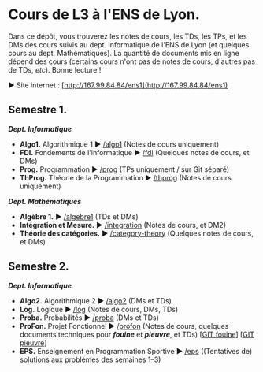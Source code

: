 # Cours de L3 à l'ENS de Lyon.

Dans ce dépôt, vous trouverez les notes de cours, les TDs, les TPs, et les DMs des cours suivis au dept. Informatique de l'ENS de Lyon (et quelques cours au dept. Mathématiques).
La quantité de documents mis en ligne dépend des cours (certains cours n'ont pas de notes de cours, d'autres pas de TDs, _etc_).
Bonne lecture !

▶ Site internet : [http://167.99.84.84/ens1](http://167.99.84.84/ens1)

## Semestre 1.

**_Dept. Informatique_**

- **Algo1.** Algorithmique 1 ▶ [/algo1](/algo1/) (Notes de cours uniquement)
- **FDI.** Fondements de l'informatique ▶ [/fdi](/fdi/) (Quelques notes de cours, et DMs)
- **Prog.** Programmation ▶ [/prog](https://gitlab.aliens-lyon.fr/hsalou/l3prog-tp1) (TPs uniquement / sur Git séparé)
- **ThProg.** Théorie de la Programmation ▶ [/thprog](/thprog/) (Notes de cours uniquement)

**_Dept. Mathématiques_**

- **Algèbre 1.** ▶ [/algebre1](/algebre1/) (TDs et DMs)
- **Intégration et Mesure.** ▶ [/integration](/integration/) (Notes de cours, et DM2)
- **Théorie des catégories.** ▶ [/category-theory](/category-theory/) (Quelques notes de cours, et DMs)
 
## Semestre 2.

**_Dept. Informatique_**

- **Algo2.** Algorithmique 2 ▶ [/algo2](/algo2/) (DMs et TDs)
- **Log.** Logique ▶ [/log](/log/) (Notes de cours, DMs, TDs)
- **Proba.** Probabilités ▶ [/proba](/proba/) (DMs et TDs)
- **ProFon.** Projet Fonctionnel ▶ [/profon](/profon/) (Notes de cours, quelques documents techniques pour ***fouine*** et ***pieuvre***, et TDs) [[GIT fouine](https://gitlab.aliens-lyon.fr/hsalou/l3-profon)] [[GIT pieuvre](https://gitlab.aliens-lyon.fr/hsalou/l3-profon-pieuvre)]
- **EPS.** Enseignement en Programmation Sportive ▶ [/eps](/eps/) ((Tentatives de) solutions aux problèmes des semaines 1–3)

